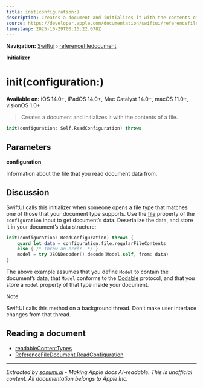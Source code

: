 ```yaml
---
title: init(configuration:)
description: Creates a document and initializes it with the contents of a file.
source: https://developer.apple.com/documentation/swiftui/referencefiledocument/init(configuration:)
timestamp: 2025-10-29T00:15:22.078Z
---
```


**Navigation:** [Swiftui](/documentation/swiftui) › [referencefiledocument](/documentation/swiftui/referencefiledocument)

**Initializer**

# init(configuration:)

**Available on:** iOS 14.0+, iPadOS 14.0+, Mac Catalyst 14.0+, macOS 11.0+, visionOS 1.0+

> Creates a document and initializes it with the contents of a file.

```swift
init(configuration: Self.ReadConfiguration) throws
```

## Parameters

**configuration**

Information about the file that you read document data from.



## Discussion

SwiftUI calls this initializer when someone opens a file type that matches one of those that your document type supports. Use the [file](/documentation/swiftui/filedocumentreadconfiguration/file) property of the `configuration` input to get document’s data. Deserialize the data, and store it in your document’s data structure:

```swift
init(configuration: ReadConfiguration) throws {
    guard let data = configuration.file.regularFileContents
    else { /* Throw an error. */ }
    model = try JSONDecoder().decode(Model.self, from: data)
}
```

The above example assumes that you define `Model` to contain the document’s data, that `Model` conforms to the [Codable](/documentation/Swift/Codable) protocol, and that you store a `model` property of that type inside your document.

> [!NOTE]
> SwiftUI calls this method on a background thread. Don’t make user interface changes from that thread.

## Reading a document

- [readableContentTypes](/documentation/swiftui/referencefiledocument/readablecontenttypes)
- [ReferenceFileDocument.ReadConfiguration](/documentation/swiftui/referencefiledocument/readconfiguration)

---

*Extracted by [sosumi.ai](https://sosumi.ai) - Making Apple docs AI-readable.*
*This is unofficial content. All documentation belongs to Apple Inc.*
